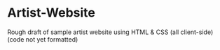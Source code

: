 # Artist-Website
Rough draft of sample artist website using HTML &amp; CSS (all client-side) (code not yet formatted)
